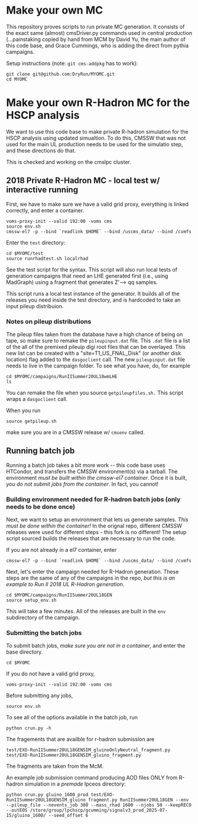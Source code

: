 # Make your own MC

This repository proves scripts to run private MC generation. It consists of the exact same (almost) cmsDriver.py commands used in central production (...painstaking copied by hand from MCM by David Yu, the main author of this code base, and Grace Cummings, who is adding the direct from pythia campaigns.

Setup instructions (note: `git cms-addpkg` has to work):
```
git clone git@github.com:DryRun/MYOMC.git
cd MYOMC
```
# Make your own R-Hadron MC for the HSCP analysis

We want to use this code base to make private R-hadron simulation for the HSCP analysis using updated simualtion. To do this, CMSSW that was not used for the main UL production needs to be used for the simulatio step, and these directions do that.

This is checked and working on the cmslpc cluster.


## 2018 Private R-Hadron MC - local test w/ interactive running

First, we have to make sure we have a valid grid proxy, everything is linked correctly, and enter a container.

```
voms-proxy-init --valid 192:00 -voms cms
source env.sh 
cmssw-el7 -p --bind `readlink $HOME` --bind /uscms_data/ --bind /cvmfs
```

Enter the `test` directory:

```
cd $MYOMC/test
source runrhadtest.sh localrhad
```

See the test script for the syntax. This script will also run local tests of generation campaigns that need an LHE generated first (i.e., using MadGraph) using a fragment that generates Z'--> qq samples.

This script runs a local test instance of the generator. It builds all of the releases you need inside the test directory, and is hardcoded to take an input pileup distribuion.

### Notes on pileup distributions

The pileup files taken from the database have a high chance of being on tape, so make sure to remake the `pileupinput.dat` file. This `.dat` file is a list of the all of the premixed pileuip digi root files that can be overlayed. This new list can be created  with a "site=T1_US_FNAL_Disk" (or another disk location) flag added to the `dasgoclient` call. The new `pileupinput.dat` file needs to live in the campaign folder. To see what you have, do, for example

```
cd $MYOMC/campaigns/RunIISummer20UL18wmLHE
ls
```

You can remake the file when you source `getpileupfiles.sh.` This script wraps a `dasgoclient` call.


When you run

```
source getpileup.sh
```

make sure you are in a CMSSW release w/ `cmsenv` called.

## Running batch job

Running a batch job takes a bit more work -- this code base uses HTCondor, and transfers the CMSSW environment(s) via a tarball. The environment *must be built within the cmssw-el7 container*. Once it is built, *you do not submit jobs from the container*. In fact, you cannot!

### Building environment needed for R-hadron batch jobs (only needs to be done once)

Next, we want to setup an environment that lets us generate samples. *This must be done within the container!* In the orignal repo, different CMSSW releases were used for different steps - this fork is no different! The setup script sourced builds the releases that are necessary to run the code.

If you are not already in a el7 container, enter

```
cmssw-el7 -p --bind `readlink $HOME` --bind /uscms_data/ --bind /cvmfs
```

Next, let's enter the campaign needed for R-Hadron generation. These steps are the same of any of the campaigns in the repo, *but this is an example to Run II 2018 UL R-Hadron generation*.

```
cd $MYOMC/campaigns/RunIISummer20UL18GEN
source setup_env.sh
```

This will take a few minutes. All of the releases are built in the `env` subdirectory of the campaign.

### Submitting the batch jobs

To submit batch jobs, *make sure you are not in a container*, and enter the base directory.

```
cd $MYOMC
```

If you do not have a valid grid proxy,

```
voms-proxy-init --valid 192:00 -voms cms
```

Before submitting any jobs,

```
source env.sh
```

To see all of the options available in the batch job, run

```
python crun.py -h
```

The fragements that are availble for r-hadron submission are

```
test/EXO-RunIISummer20UL18GENSIM_gluinoOnlyNeutral_fragment.py
test/EXO-RunIISummer20UL18GENSIM_gluino_fragment.py
```

The fragments are taken from the McM.

An example job submission command producing AOD files ONLY from R-hadron simulation in a *premade* lpceos directory:

```
python crun.py gluino_1600_prod test/EXO-RunIISummer20UL18GENSIM_gluino_fragment.py RunIISummer20UL18GEN --env --pileup_file --nevents_job 300 --mass_rhad 1600 --njobs 50 --keepRECO --outEOS /store/group/lpchscp/gcumming/signalv3_prod_2025-07-15/gluino_1600/ --seed_offset 6
```
